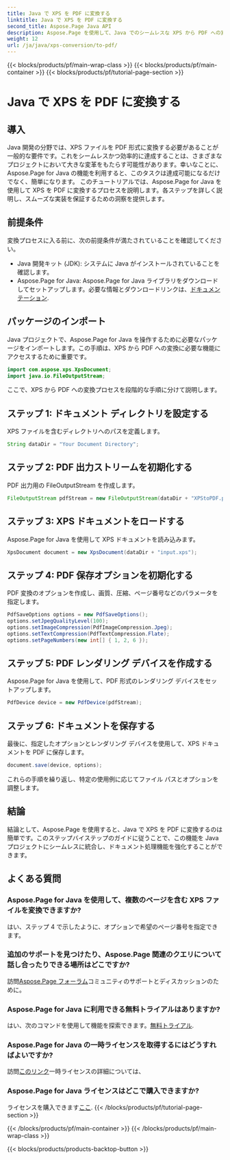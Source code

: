 ```yaml
---
title: Java で XPS を PDF に変換する
linktitle: Java で XPS を PDF に変換する
second_title: Aspose.Page Java API
description: Aspose.Page を使用して、Java でのシームレスな XPS から PDF への変換を解除します。効率的かつ正確に文書を処理するには、ステップバイステップのガイドに従ってください。
weight: 12
url: /ja/java/xps-conversion/to-pdf/
---
```


{{< blocks/products/pf/main-wrap-class >}}
{{< blocks/products/pf/main-container >}}
{{< blocks/products/pf/tutorial-page-section >}}

# Java で XPS を PDF に変換する

## 導入
Java 開発の分野では、XPS ファイルを PDF 形式に変換する必要があることが一般的な要件です。これをシームレスかつ効率的に達成することは、さまざまなプロジェクトにおいて大きな変革をもたらす可能性があります。幸いなことに、Aspose.Page for Java の機能を利用すると、このタスクは達成可能になるだけでなく、簡単になります。
このチュートリアルでは、Aspose.Page for Java を使用して XPS を PDF に変換するプロセスを説明します。各ステップを詳しく説明し、スムーズな実装を保証するための洞察を提供します。
## 前提条件
変換プロセスに入る前に、次の前提条件が満たされていることを確認してください。
- Java 開発キット (JDK): システムに Java がインストールされていることを確認します。
-  Aspose.Page for Java: Aspose.Page for Java ライブラリをダウンロードしてセットアップします。必要な情報とダウンロードリンクは、[ドキュメンテーション](https://reference.aspose.com/page/java/).
## パッケージのインポート
Java プロジェクトで、Aspose.Page for Java を操作するために必要なパッケージをインポートします。この手順は、XPS から PDF への変換に必要な機能にアクセスするために重要です。
```java
import com.aspose.xps.XpsDocument;
import java.io.FileOutputStream;
```
ここで、XPS から PDF への変換プロセスを段階的な手順に分けて説明します。
## ステップ 1: ドキュメント ディレクトリを設定する
XPS ファイルを含むディレクトリへのパスを定義します。
```java
String dataDir = "Your Document Directory";
```
## ステップ 2: PDF 出力ストリームを初期化する
PDF 出力用の FileOutputStream を作成します。
```java
FileOutputStream pdfStream = new FileOutputStream(dataDir + "XPStoPDF.pdf");
```
## ステップ 3: XPS ドキュメントをロードする
Aspose.Page for Java を使用して XPS ドキュメントを読み込みます。
```java
XpsDocument document = new XpsDocument(dataDir + "input.xps");
```
## ステップ 4: PDF 保存オプションを初期化する
PDF 変換のオプションを作成し、画質、圧縮、ページ番号などのパラメータを指定します。
```java
PdfSaveOptions options = new PdfSaveOptions();
options.setJpegQualityLevel(100);
options.setImageCompression(PdfImageCompression.Jpeg);
options.setTextCompression(PdfTextCompression.Flate);
options.setPageNumbers(new int[] { 1, 2, 6 });
```
## ステップ 5: PDF レンダリング デバイスを作成する
Aspose.Page for Java を使用して、PDF 形式のレンダリング デバイスをセットアップします。
```java
PdfDevice device = new PdfDevice(pdfStream);
```
## ステップ 6: ドキュメントを保存する
最後に、指定したオプションとレンダリング デバイスを使用して、XPS ドキュメントを PDF に保存します。
```java
document.save(device, options);
```
これらの手順を繰り返し、特定の使用例に応じてファイル パスとオプションを調整します。
## 結論
結論として、Aspose.Page を使用すると、Java で XPS を PDF に変換するのは簡単です。このステップバイステップのガイドに従うことで、この機能を Java プロジェクトにシームレスに統合し、ドキュメント処理機能を強化することができます。

## よくある質問
### Aspose.Page for Java を使用して、複数のページを含む XPS ファイルを変換できますか?
はい、ステップ 4 で示したように、オプションで希望のページ番号を指定できます。
### 追加のサポートを見つけたり、Aspose.Page 関連のクエリについて話し合ったりできる場所はどこですか?
訪問[Aspose.Page フォーラム](https://forum.aspose.com/c/page/39)コミュニティのサポートとディスカッションのために。
### Aspose.Page for Java に利用できる無料トライアルはありますか?
はい、次のコマンドを使用して機能を探索できます。[無料トライアル](https://releases.aspose.com/).
### Aspose.Page for Java の一時ライセンスを取得するにはどうすればよいですか?
訪問[このリンク](https://purchase.aspose.com/temporary-license/)一時ライセンスの詳細については、
### Aspose.Page for Java ライセンスはどこで購入できますか?
ライセンスを購入できます[ここ](https://purchase.aspose.com/buy).
{{< /blocks/products/pf/tutorial-page-section >}}

{{< /blocks/products/pf/main-container >}}
{{< /blocks/products/pf/main-wrap-class >}}

{{< blocks/products/products-backtop-button >}}
